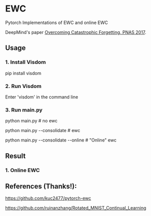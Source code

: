 # EWC
Pytorch Implementations of EWC and online EWC

DeepMind's paper [Overcoming Catastrophic Forgetting, PNAS 2017](https://arxiv.org/abs/1612.00796).

## Usage

### 1. Install Visdom 

pip install visdom

### 2. Run Visdom 

Enter 'visdom' in the command line

### 3. Run main.py

python main.py                            # no ewc

python main.py --consolidate              # ewc

python main.py --consolidate --online     # "Online" ewc


## Result

### 1. Online EWC



## References (Thanks!):

https://github.com/kuc2477/pytorch-ewc

https://github.com/ruinanzhang/Rotated_MNIST_Continual_Learning
